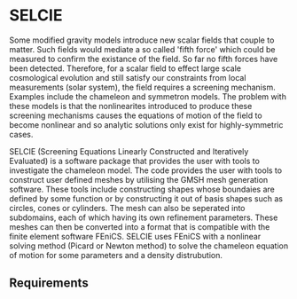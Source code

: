 # SELCIE

Some modified gravity models introduce new scalar fields that couple to matter. Such fields would mediate a so called 'fifth force' which could be measured to confirm the existance of the field. So far no fifth forces have been detected. Therefore, for a scalar field to effect large scale cosmological evolution and still satisfy our constraints from local measurements (solar system), the field requires a screening mechanism. Examples include the chameleon and symmetron models. The problem with these models is that the nonlinearites introduced to produce these screening mechanisms causes the equations of motion of the field to become nonlinear and so analytic solutions only exist for highly-symmetric cases.

SELCIE (Screening Equations Linearly Constructed and Iteratively Evaluated) is a software package that provides the user with tools to investigate the chameleon model. The code provides the user with tools to construct user defined meshes by utilising the GMSH mesh generation software. These tools include constructing shapes whose boundaies are defined by some function or by constructing it out of basis shapes such as circles, cones or cylinders. The mesh can also be seperated into subdomains, each of which having its own refinement parameters. These meshes can then be converted into a format that is compatible with the finite element software FEniCS. SELCIE uses FEniCS with a nonlinear solving method (Picard or Newton method) to solve the chameleon equation of motion for some parameters and a density distrubution.


## Requirements
